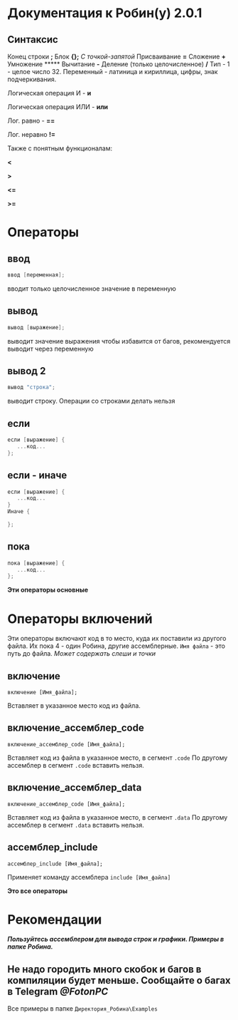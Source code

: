 # Документация к Робин(у) 2.0.1

Синтаксис
-----
Конец строки  **;**
Блок  **{};** *С точкой-запятой*
Присваивание  **=**
Сложение **+**
Умножение *****
Вычитание **-**
Деление (только целочисленное) **/**
Тип - 1 - целое число 32.
Переменный - латиница и кириллица, цифры, знак подчеркивания.

Логическая операция И - **и**

Логическая операция ИЛИ - **или**

Лог. равно - **==**

Лог. неравно **!=**

Также с понятным функционалам:

**\<**

**\>**

**<=**

**\>=**



Операторы
======

ввод
----
~~~c
ввод [переменная];
~~~

вводит только целочисленное значение в переменную

вывод
------
~~~c
вывод [выражение];
~~~

выводит значение выражения
чтобы избавится от багов, рекомендуется выводит через переменную

вывод 2
-----
~~~c
вывод "строка";
~~~
выводит строку. Операции со строками делать нельзя

если
-----


~~~c
если [выражение] {
   ...код...
};
~~~
если - иначе
-------

~~~c
если [выражение] {
   ...код...
}
Иначе {

};
~~~
пока
----
~~~c
пока [выражение] {
   ...код...
};
~~~
**Эти операторы основные**

Операторы включений
======
Эти операторы включают код в то место, куда их поставили из другого файла.
Их пока 4 - один Робина, другие ассемблерные.
`Имя файла` - это путь до файла. *Может содержать слеши и точки*

включение 
----
~~~
включение [Имя_файла];
~~~
Вставляет в указанное место код из файла.

включение\_ассемблер\_code
----
~~~
включение_ассемблер_code [Имя_файла];
~~~
Вставляет код из файла в указанное место, в сегмент `.code`
По другому ассемблер в сегмент `.code` вставить нельзя.

включение\_ассемблер\_data
----
~~~
включение_ассемблер_code [Имя_файла];
~~~
Вставляет код из файла в указанное место, в сегмент `.data`
По другому ассемблер в  сегмент `.data` вставить нельзя.

ассемблер\_include
----
~~~
ассемблер_include [Имя_файла];
~~~
Применяет команду ассемблера `include [Имя_файла]`

**Это все операторы**

Рекомендации 
=====

***Пользуйтесь ассемблером для вывода строк и графики. Примеры в папке Робина.***

Не надо городить много скобок и багов в компиляции будет меньше.
Сообщайте о багах в Telegram *@FotonPC*
--------
Все примеры в папке `Директория_Робина\Examples`

